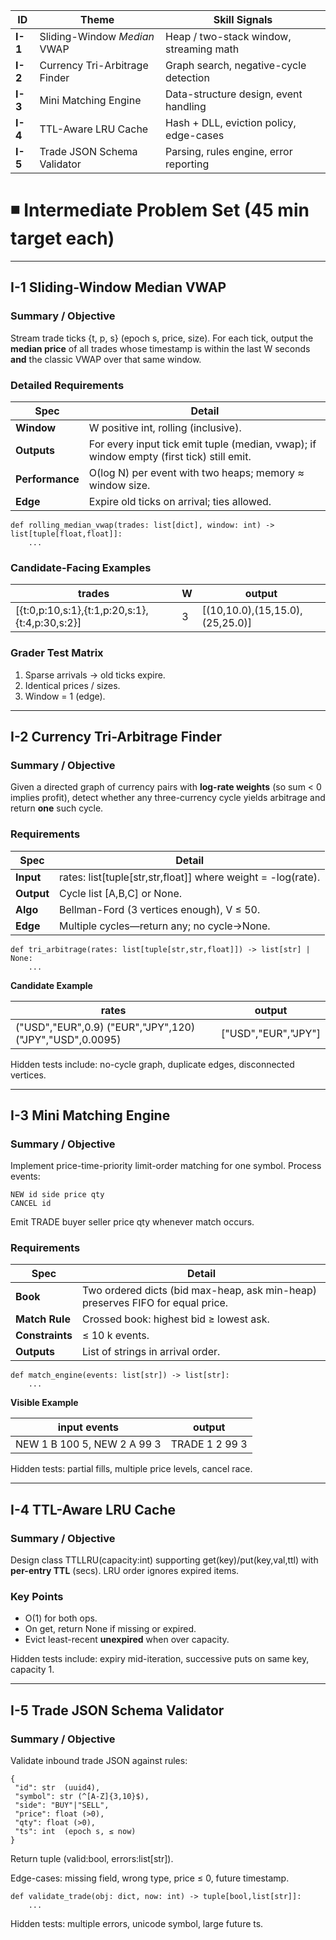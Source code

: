 | **ID** | **Theme** | **Skill Signals** |
| --- | --- | --- |
| **I-1** | Sliding-Window *Median* VWAP | Heap / two-stack window, streaming math |
| **I-2** | Currency Tri-Arbitrage Finder | Graph search, negative-cycle detection |
| **I-3** | Mini Matching Engine | Data-structure design, event handling |
| **I-4** | TTL-Aware LRU Cache | Hash + DLL, eviction policy, edge-cases |
| **I-5** | Trade JSON Schema Validator | Parsing, rules engine, error reporting |

# **◾ Intermediate Problem Set (45 min target each)**

---

## **I-1 Sliding-Window Median VWAP**

### **Summary / Objective**

Stream trade ticks {t, p, s} (epoch s, price, size). For each tick, output the **median price** of all trades whose timestamp is within the last W seconds **and** the classic VWAP over that same window.

### **Detailed Requirements**

| **Spec** | **Detail** |
| --- | --- |
| **Window** | W positive int, rolling (inclusive). |
| **Outputs** | For every input tick emit tuple (median, vwap); if window empty (first tick) still emit. |
| **Performance** | O(log N) per event with two heaps; memory ≈ window size. |
| **Edge** | Expire old ticks on arrival; ties allowed. |

```
def rolling_median_vwap(trades: list[dict], window: int) -> list[tuple[float,float]]:
    ...
```

### **Candidate-Facing Examples**

| **trades** | **W** | **output** |
| --- | --- | --- |
| [{t:0,p:10,s:1},{t:1,p:20,s:1},{t:4,p:30,s:2}] | 3 | [(10,10.0),(15,15.0),(25,25.0)] |

### **Grader Test Matrix**

1. Sparse arrivals → old ticks expire.
2. Identical prices / sizes.
3. Window = 1 (edge).

---

## **I-2 Currency Tri-Arbitrage Finder**

### **Summary / Objective**

Given a directed graph of currency pairs with **log-rate weights** (so sum < 0 implies profit), detect whether any three-currency cycle yields arbitrage and return **one** such cycle.

### **Requirements**

| **Spec** | **Detail** |
| --- | --- |
| **Input** | rates: list[tuple[str,str,float]] where weight = -log(rate). |
| **Output** | Cycle list [A,B,C] or None. |
| **Algo** | Bellman-Ford (3 vertices enough), V ≤ 50. |
| **Edge** | Multiple cycles—return any; no cycle→None. |

```
def tri_arbitrage(rates: list[tuple[str,str,float]]) -> list[str] | None:
    ...
```

**Candidate Example**

| **rates** | **output** |
| --- | --- |
| ("USD","EUR",0.9) ("EUR","JPY",120) ("JPY","USD",0.0095) | ["USD","EUR","JPY"] |

Hidden tests include: no-cycle graph, duplicate edges, disconnected vertices.

---

## **I-3 Mini Matching Engine**

### **Summary / Objective**

Implement price-time-priority limit-order matching for one symbol. Process events:

```
NEW id side price qty
CANCEL id
```

Emit TRADE buyer seller price qty whenever match occurs.

### **Requirements**

| **Spec** | **Detail** |
| --- | --- |
| **Book** | Two ordered dicts (bid max-heap, ask min-heap) preserves FIFO for equal price. |
| **Match Rule** | Crossed book: highest bid ≥ lowest ask. |
| **Constraints** | ≤ 10 k events. |
| **Outputs** | List of strings in arrival order. |

```
def match_engine(events: list[str]) -> list[str]:
    ...
```

**Visible Example**

| **input events** | **output** |
| --- | --- |
| NEW 1 B 100 5, NEW 2 A 99 3 | TRADE 1 2 99 3 |

Hidden tests: partial fills, multiple price levels, cancel race.

---

## **I-4 TTL-Aware LRU Cache**

### **Summary / Objective**

Design class TTLLRU(capacity:int) supporting get(key)/put(key,val,ttl) with **per-entry TTL** (secs). LRU order ignores expired items.

### **Key Points**

- O(1) for both ops.
- On get, return None if missing or expired.
- Evict least-recent **unexpired** when over capacity.

Hidden tests include: expiry mid-iteration, successive puts on same key, capacity 1.

---

## **I-5 Trade JSON Schema Validator**

### **Summary / Objective**

Validate inbound trade JSON against rules:

```
{
 "id": str  (uuid4),
 "symbol": str (^[A-Z]{3,10}$),
 "side": "BUY"|"SELL",
 "price": float (>0),
 "qty": float (>0),
 "ts": int  (epoch s, ≤ now)
}
```

Return tuple (valid:bool, errors:list[str]).

Edge-cases: missing field, wrong type, price ≤ 0, future timestamp.

```
def validate_trade(obj: dict, now: int) -> tuple[bool,list[str]]:
    ...
```

Hidden tests: multiple errors, unicode symbol, large future ts.